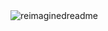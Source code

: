 <img src="https://myreadme.vercel.app/api/embed/youradishere?panels=userstatistics,toprepositories,toplanguages,commitgraph" alt="reimaginedreadme" />
<!--
**YourAdIsHere/youradishere** is a ✨ _special_ ✨ repository because its `README.md` (this file) appears on your GitHub profile.

Here are some ideas to get you started:

- 🔭 I’m currently working on ...
- 🌱 I’m currently learning ...
- 👯 I’m looking to collaborate on ...
- 🤔 I’m looking for help with ...
- 💬 Ask me about ...
- 📫 How to reach me: ...
- 😄 Pronouns: ...
- ⚡ Fun fact: ...
-->

